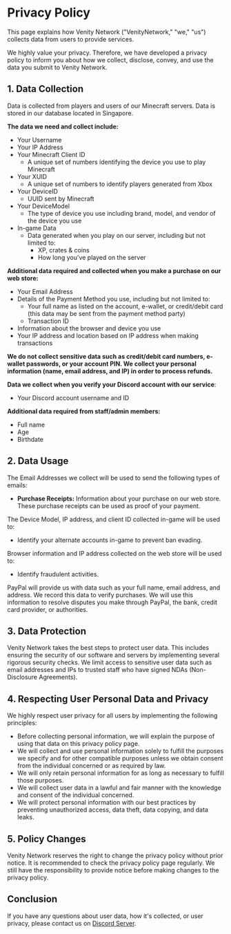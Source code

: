 # Privacy Policy

This page explains how Venity Network ("VenityNetwork," "we," "us") collects data from users to provide services.

We highly value your privacy. Therefore, we have developed a privacy policy to inform you about how we collect, disclose, convey, and use the data you submit to Venity Network.

## 1. Data Collection
Data is collected from players and users of our Minecraft servers. Data is stored in our database located in Singapore.

**The data we need and collect include:**
- Your Username
- Your IP Address
- Your Minecraft Client ID
  - A unique set of numbers identifying the device you use to play Minecraft
- Your XUID
  - A unique set of numbers to identify players generated from Xbox
- Your DeviceID
  - UUID sent by Minecraft
- Your DeviceModel
  - The type of device you use including brand, model, and vendor of the device you use
- In-game Data
  - Data generated when you play on our server, including but not limited to:
    - XP, crates & coins
    - How long you've played on the server

**Additional data required and collected when you make a purchase on our web store:**
- Your Email Address
- Details of the Payment Method you use, including but not limited to:
  - Your full name as listed on the account, e-wallet, or credit/debit card (this data may be sent from the payment method party)
  - Transaction ID
- Information about the browser and device you use
- Your IP address and location based on IP address when making transactions

**We do not collect sensitive data such as credit/debit card numbers, e-wallet passwords, or your account PIN. We collect your personal information (name, email address, and IP) in order to process refunds.**

**Data we collect when you verify your Discord account with our service**:
- Your Discord account username and ID

**Additional data required from staff/admin members:**
- Full name
- Age
- Birthdate

## 2. Data Usage

The Email Addresses we collect will be used to send the following types of emails:
- **Purchase Receipts:** Information about your purchase on our web store. These purchase receipts can be used as proof of your payment.

The Device Model, IP address, and client ID collected in-game will be used to:
- Identify your alternate accounts in-game to prevent ban evading.

Browser information and IP address collected on the web store will be used to:
- Identify fraudulent activities.

PayPal will provide us with data such as your full name, email address, and address. We record this data to verify purchases. We will use this information to resolve disputes you make through PayPal, the bank, credit card provider, or authorities.

## 3. Data Protection
Venity Network takes the best steps to protect user data. This includes ensuring the security of our software and servers by implementing several rigorous security checks. We limit access to sensitive user data such as email addresses and IPs to trusted staff who have signed NDAs (Non-Disclosure Agreements).

## 4. Respecting User Personal Data and Privacy
We highly respect user privacy for all users by implementing the following principles:
- Before collecting personal information, we will explain the purpose of using that data on this privacy policy page.
- We will collect and use personal information solely to fulfill the purposes we specify and for other compatible purposes unless we obtain consent from the individual concerned or as required by law.
- We will only retain personal information for as long as necessary to fulfill those purposes.
- We will collect user data in a lawful and fair manner with the knowledge and consent of the individual concerned.
- We will protect personal information with our best practices by preventing unauthorized access, data theft, data copying, and data leaks.

## 5. Policy Changes
Venity Network reserves the right to change the privacy policy without prior notice. It is recommended to check the privacy policy page regularly. We still have the responsibility to provide notice before making changes to the privacy policy.

## Conclusion
If you have any questions about user data, how it's collected, or user privacy, please contact us on [Discord Server](https://venitymc.com/discord).

